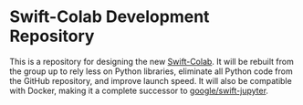 # Swift-Colab Development Repository

This is a repository for designing the new [Swift-Colab](https://github.com/philipturner/swift-colab). It will be rebuilt from the group up to rely less on Python libraries, eliminate all Python code from the GitHub repository, and improve launch speed. It will also be compatible with Docker, making it a complete successor to [google/swift-jupyter](https://github.com/google/swift-jupyter).
